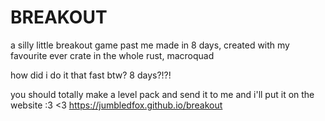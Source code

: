 # BREAKOUT

a silly little breakout game past me made in 8 days, created with my favourite ever crate in the whole rust, macroquad 

how did i do it that fast btw? 8 days?!?!

you should totally make a level pack and send it to me and i'll put it on the website :3 <3
https://jumbledfox.github.io/breakout
